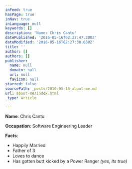 ```yaml
---
inFeed: true
hasPage: true
inNav: true
inLanguage: null
keywords: []
description: 'Name: Chris Cantu'
datePublished: '2016-05-16T02:27:47.200Z'
dateModified: '2016-05-16T02:27:38.638Z'
title: ''
author: []
authors: []
publisher:
  name: null
  domain: null
  url: null
  favicon: null
starred: false
sourcePath: _posts/2016-05-16-about-me.md
url: about-me/index.html
_type: Article

---
```

**Name**: Chris Cantu

**Occupation**: Software Engineering Leader

**Facts**: 

* Happily Married
* Father of 3
* Loves to dance 
* Has gotten butt kicked by a Power Ranger _(yes, its true)_
